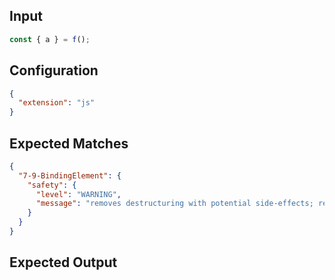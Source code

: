
## Input
```javascript input
const { a } = f();
```

## Configuration
```json configuration
{
  "extension": "js"
}
```

## Expected Matches
```json expected matches
{
  "7-9-BindingElement": {
    "safety": {
      "level": "WARNING",
      "message": "removes destructuring with potential side-effects; removes initializer with potential side-effects"
    }
  }
}
```

## Expected Output
```javascript expected output
```
